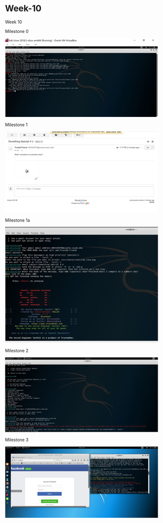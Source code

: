 # Week-10
Week 10 

Milestone 0

<img src="https://github.com/juangardea/Week-10/blob/master/Milestone0.JPG">

Milestone 1

<img src="https://github.com/juangardea/Week-10/blob/master/Milestone1.JPG">
          
Milestone 1a

<img src="https://github.com/juangardea/Week-10/blob/master/Milestone1a.JPG">
          
Milestone 2

<img src="https://github.com/juangardea/Week-10/blob/master/Milestone%202.JPG">
          
Milestone 3

<img src="https://github.com/juangardea/Week-10/blob/master/Milestone3.JPG">
